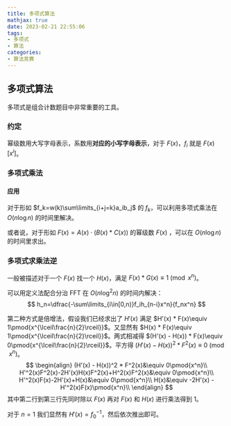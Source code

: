 ```yaml
---
title: 多项式算法
mathjax: true
date: 2023-02-21 22:55:06
tags:
- 多项式
- 算法
categories:
- 算法竞赛
---
```


## 多项式算法

多项式是组合计数题目中非常重要的工具。

### 约定

幂级数用大写字母表示，系数用**对应的小写字母表示**，对于 $F(x)$，$f_i$ 就是 $F(x)[x^i]$。

### 多项式乘法

#### 应用

对于形如 $f_k=w(k)\sum\limits_{i+j=k}a_ib_j$ 的 $f_k$，可以利用多项式乘法在 $O(n\log n)$ 的时间里解决。

或者说，对于形如 $F(x)=A(x)\cdot(B(x) * C(x))$ 的幂级数 $F(x)$ ，可以在 $O(n\log n)$ 的时间里求出。

### 多项式求乘法逆

一般被描述对于一个 $F(x)$ 找一个 $H(x)$，满足 $F(x) * G(x)\equiv 1\pmod{x^n}$。

可以用定义法配合分治 FFT 在 $O(n\log^2 n)$ 的时间内解决：
$$
h_n=\dfrac{-\sum\limits_{i\in[0,n)}f_ih_{n-i}x^n}{f_nx^n}
$$


第二种方式是倍增法，假设我们已经求出了 $H'(x)$ 满足 $H'(x) * F(x)\equiv 1\pmod{x^{\lceil\frac{n}{2}\rceil}}$。又显然有 $H(x) * F(x)\equiv 1\pmod{x^{\lceil\frac{n}{2}\rceil}}$。两式相减得 $(H'(x) - H(x)) * F(x)\equiv 0\pmod{x^{\lceil\frac{n}{2}\rceil}}$。平方得 $(H'(x) - H(x))^2 * F^2(x)\equiv 0\pmod{x^n}$。
$$
\begin{align}
(H'(x) - H(x))^2 * F^2(x)&\equiv 0\pmod{x^n}\\
H'^2(x)F^2(x)-2H'(x)H(x)F^2(x)+H^2(x)F^2(x)&\equiv 0\pmod{x^n}\\
H'^2(x)F(x)-2H'(x)+H(x)&\equiv 0\pmod{x^n}\\
H(x)&\equiv -2H'(x) - H'^2(x)F(x)\pmod{x^n}\\
\end{align}
$$
其中第二行到第三行先同时除以 $F(x)$ 再对 $F(x)$ 和 $H(x)$ 进行乘法得到 $1$。

对于 $n=1$ 我们显然有 $H'(x)=f_0^{-1}$，然后依次推出即可。

